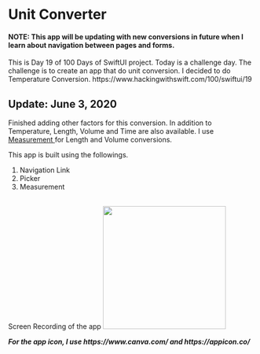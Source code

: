 <h1> Unit Converter </h1>
<h4> NOTE: This app will be updating with new conversions in future when I learn about navigation between pages and forms. </h4>
<p> This is Day 19 of 100 Days of SwiftUI project. Today is a challenge day. 
The challenge is to create an app that do unit conversion. I decided to do Temperature Conversion. 
https://www.hackingwithswift.com/100/swiftui/19
</p>
<h2> Update: June 3, 2020 </h2> 
<p> Finished adding other factors for this conversion. In addition to Temperature, Length, Volume and Time are also available. 
  I use 
  <a href="https://www.hackingwithswift.com/example-code/system/how-to-convert-units-using-unit-and-measurement" target="_blank"> Measurement </a> for Length and Volume conversions. 
</p>
<p>
This app is built using the followings. 
  <ol> 
    <li> Navigation Link</li>
    <li> Picker </li>
    <li> Measurement </li>
  </ol>
<br> 
Screen Recording of the app 
<img src="ScreenRecording.gif" width="250">
<p><i><b> For the app icon, I use https://www.canva.com/ and https://appicon.co/ </b></i></p>
